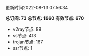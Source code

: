 更新时间2022-08-13 07:56:34

**总订阅: 73**
**总节点: 1960**
**有效节点: 670**
- v2ray节点: 89
- ss节点: 413
- trojan节点: 167
- ssr节点: 1
